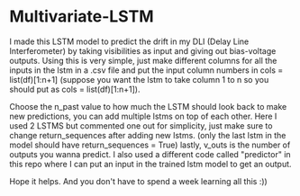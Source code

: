 # Multivariate-LSTM
I made this LSTM model to predict the drift in my DLI (Delay Line Interferometer) by taking visibilities as input and giving out bias-voltage outputs.
Using this is very simple, just make different columns for all the inputs in the lstm in a .csv file and put the input column numbers in cols = list(df)[1:n+1] 
(suppose you want the lstm to take column 1 to n so you should put as cols = list(df)[1:n+1]).

Choose the n_past value to how much the LSTM should look back to make new predictions, you can add multiple lstms on top of each other. Here I used 2 LSTMS but
commented one out for simplicity, just make sure to change return_sequences after adding new lstms. (only the last lstm in the model should have return_sequences = True)
lastly, v_outs is the number of outputs you wanna predict. I also used a different code called "predictor" in this repo where I can put an input in the trained
lstm model to get an output.


Hope it helps. And you don't have to spend a week learning all this :))

